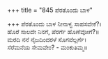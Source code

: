 +++
title = "845 ಪೆರತೊಂದು ಬಾಳ"

+++
ಪೆರತೊಂದು ಬಾಳ ನೀನಾಳ್ವ ಸಾಹಸವೇಕೆ?।  
ಹೊರೆ ಸಾಲದೇ ನಿನಗೆ, ಪೆರರ್ಗೆ ಹೊಣೆವೋಗೆ?॥  
ಮರದಿ ನನೆ ನೈಜದಿಂದರಳೆ ಸೊಗವೆಲ್ಲರ್ಗೆ।  
ಸೆರೆಮನೆಯ ಸೇಮವೇಂ? - ಮಂಕುತಿಮ್ಮ॥  
